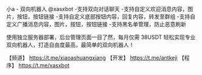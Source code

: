 小a - 双向机器人 @xasxbot
-支持双向对话聊天
-支持自定义欢迎消息内容，图片，按钮，按钮链接
-支持自定义底部按钮内容，回复内容，转发至群组
-支持自定义广播消息内容，图片，按钮，按钮链接
-支持黑名单管理，防止恶意刷新

使用独立服务器部署，后台管理页面一目了然，每月仅需 38USDT 轻松实现专业双向机器人，打造自由度最高，最简单的双向机器人！

【频道】 https://t.me/xiaoashuangxiang
【开发】 https://t.me/antkeji
【程序】 https://t.me/xasxbot
